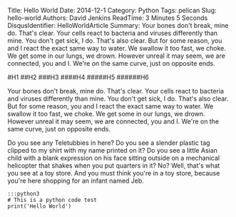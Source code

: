 Title: Hello World
Date: 2014-12-1
Category: Python
Tags: pelican
Slug: hello-world
Authors: David Jenkins
ReadTime: 3 Minutes 5 Seconds
DisqusIdentifier: HelloWorldArticle
Summary: Your bones don't break, mine do. That's clear. Your cells react to bacteria and viruses differently than mine.
         You don't get sick, I do. That's also clear. But for some reason, you and I react the exact same way to water.
         We swallow it too fast, we choke. We get some in our lungs, we drown. However unreal it may seem, we are
         connected, you and I. We're on the same curve, just on opposite ends.

#H1
##H2
###H3
####H4
#####H5
######H6

Your bones don't break, mine do. That's clear. Your cells react to bacteria and viruses differently than mine. You don't get sick, I do. That's also clear. But for some reason, you and I react the exact same way to water. We swallow it too fast, we choke. We get some in our lungs, we drown. However unreal it may seem, we are connected, you and I. We're on the same curve, just on opposite ends.

Do you see any Teletubbies in here? Do you see a slender plastic tag clipped to my shirt with my name printed on it? Do you see a little Asian child with a blank expression on his face sitting outside on a mechanical helicopter that shakes when you put quarters in it? No? Well, that's what you see at a toy store. And you must think you're in a toy store, because you're here shopping for an infant named Jeb.

    :::python3
    # This is a python code test
    print('Hello World')